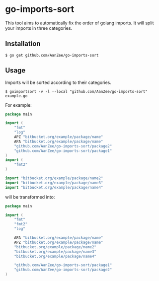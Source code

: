 # go-imports-sort
This tool aims to automatically fix the order of golang imports. It will split your imports in three categories.

## Installation
```
$ go get github.com/AanZee/go-imports-sort
```

## Usage
Imports will be sorted according to their categories.
```
$ goimportsort -v -l --local "github.com/AanZee/go-imports-sort" example.go
```

For example:
```go
package main

import (
	"fmt"
	"log"
	APZ "bitbucket.org/example/package/name"
	APA "bitbucket.org/example/package/name"
	"github.com/AanZee/go-imports-sort/package2"
	"github.com/AanZee/go-imports-sort/package1"
)
import (
	"fmt2"
)

import "bitbucket.org/example/package/name2"
import "bitbucket.org/example/package/name3"
import "bitbucket.org/example/package/name4"
```

will be transformed into:

```go
package main

import (
    "fmt"
    "fmt2"
    "log"

    APA "bitbucket.org/example/package/name"
    APZ "bitbucket.org/example/package/name"
    "bitbucket.org/example/package/name2"
    "bitbucket.org/example/package/name3"
    "bitbucket.org/example/package/name4"

    "github.com/AanZee/go-imports-sort/package1"
    "github.com/AanZee/go-imports-sort/package2"
)
```